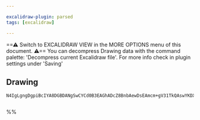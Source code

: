 ```yaml
---

excalidraw-plugin: parsed
tags: [excalidraw]

---
```

==⚠  Switch to EXCALIDRAW VIEW in the MORE OPTIONS menu of this document. ⚠== You can decompress Drawing data with the command palette: 'Decompress current Excalidraw file'. For more info check in plugin settings under 'Saving'


## Drawing
```compressed-json
N4IgLgngDgpiBcIYA8DGBDANgSwCYCd0B3EAGhADcZ8BnbAewDsEAmcm+gV31TkQAswYKDXgB6MQHNsYfpwBGAOlT0AtmIBeNCtlQbs6RmPry6uA4wC0KDDgLFLUTJ2lH8MTDHQ0YNMWHRJMRZFEIAOMiRPVRhGMBoEAG0AXXJ0KCgAZQCwPlBZGBiEEFx0fABrSMl8PEzsDT5GTkxMch0YIgAhdFRy6q5GXABhekx6fGKAYgAzWbmQAF8FoA===


```
%%